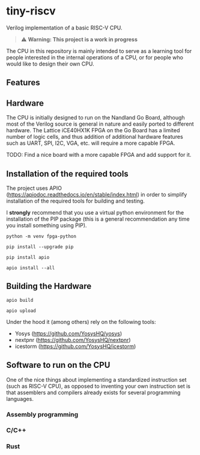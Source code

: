 # tiny-riscv

Verilog implementation of a basic RISC-V CPU.

> :warning: **Warning: This project is a work in progress**

The CPU in this repository is mainly intended to serve as a learning tool for people interested in the internal operations of a CPU, or for people who would like to design their own CPU.

## Features



## Hardware

The CPU is initially designed to run on the Nandland Go Board, although most of the Verilog source is general in nature and easily ported to different hardware. The Lattice iCE40HX1K FPGA on the Go Board has a limited number of logic cells, and thus addition of additional hardware features such as UART, SPI, I2C, VGA, etc. will require a more capable FPGA.

TODO: Find a nice board with a more capable FPGA and add support for it.

## Installation of the required tools

The project uses APIO (https://apiodoc.readthedocs.io/en/stable/index.html) in order to simplify installation of the required tools for building and testing.

I **strongly** recommend that you use a virtual python environment for the installation of the PIP package (this is a general recommendation any time you install something using PIP).

`python -m venv fpga-python`

`pip install --upgrade pip`

`pip install apio`

`apio install --all`

## Building the Hardware


`apio build`

`apio upload`

Under the hood it (among others) rely on the following tools:

* Yosys (https://github.com/YosysHQ/yosys)
* nextpnr (https://github.com/YosysHQ/nextpnr)
* icestorm (https://github.com/YosysHQ/icestorm)

## Software to run on the CPU
 One of the nice things about implementing a standardized instruction set (such as RISC-V CPU), as opposed to inventing your own instruction set is that assemblers and compilers already exists for several programming languages.

### Assembly programming

### C/C++

### Rust



